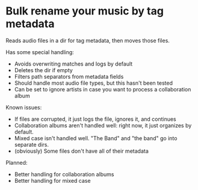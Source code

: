 # Bulk rename your music by tag metadata

Reads audio files in a dir for tag metadata, then moves those files.

Has some special handling:
* Avoids overwriting matches and logs by default
* Deletes the dir if empty
* Filters path separators from metadata fields
* Should handle most audio file types, but this hasn't been tested
* Can be set to ignore artists in case you want to process a collaboration album

Known issues:
* If files are corrupted, it just logs the file, ignores it, and continues
* Collaboration albums aren't handled well: right now, it just organizes by default.
* Mixed case isn't handled well. "The Band" and "the band" go into separate dirs.
* (obviously) Some files don't have all of their metadata

Planned:
* Better handling for collaboration albums
* Better handling for mixed case
